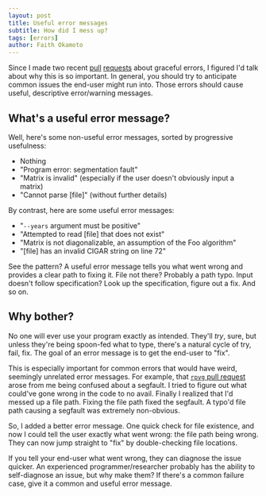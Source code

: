```yaml
---
layout: post
title: Useful error messages
subtitle: How did I mess up?
tags: [errors]
author: Faith Okamoto
---
```


Since I made two recent [pull][rpvgPR] [requests][vgPR] about graceful errors, I 
figured I'd talk about why this is so important. In general, you should try to
anticipate common issues the end-user might run into. Those errors should cause
useful, descriptive error/warning messages.

## What's a useful error message?

Well, here's some non-useful error messages, sorted by progressive usefulness:
* Nothing
* "Program error: segmentation fault"
* "Matrix is invalid" (especially if the user doesn't obviously input a matrix)
* "Cannot parse [file]" (without further details)

By contrast, here are some useful error messages:
* "`--years` argument must be positive"
* "Attempted to read [file] that does not exist"
* "Matrix is not diagonalizable, an assumption of the Foo algorithm"
* "[file] has an invalid CIGAR string on line 72"

See the pattern? A useful error message tells you what went wrong and provides a
clear path to fixing it. File not there? Probably a path typo. Input doesn't
follow specification? Look up the specification, figure out a fix. And so on.

## Why bother?

No one will ever use your program exactly as intended. They'll *try*, sure, but
unless they're being spoon-fed what to type, there's a natural cycle of try,
fail, fix. The goal of an error message is to get the end-user to "fix".

This is especially important for common errors that would have weird, seemingly
unrelated error messages. For example, that [`rpvg` pull request][rpvgPR] arose
from me being confused about a segfault. I tried to figure out what could've
gone wrong in the code to no avail. Finally I realized that I'd messed up a
file path. Fixing the file path fixed the segfault. A typo'd file path causing a 
segfault was extremely non-obvious.

So, I added a better error message. One quick check for file existence, and now
I could tell the user exactly what went wrong: the file path being wrong. They
can now jump straight to "fix" by double-checking file locations.

If you tell your end-user what went wrong, they can diagnose the issue quicker.
An experienced programmer/researcher probably has the ability to self-diagnose
an issue, but why make them? If there's a common failure case, give it a common
and useful error message.

[rpvgPR]: https://github.com/jonassibbesen/rpvg/pull/69
[vgPR]: https://github.com/vgteam/vg/pull/4489